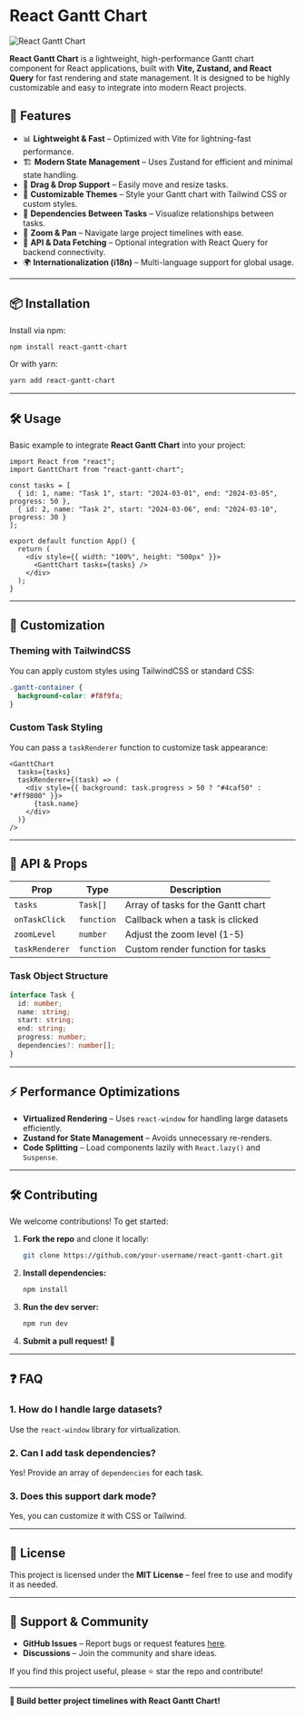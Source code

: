# React Gantt Chart

![React Gantt Chart](https://your-image-url.com)

**React Gantt Chart** is a lightweight, high-performance Gantt chart component for React applications, built with **Vite, Zustand, and React Query** for fast rendering and state management. It is designed to be highly customizable and easy to integrate into modern React projects.

## 🚀 Features
- 📊 **Lightweight & Fast** – Optimized with Vite for lightning-fast performance.
- 🏗 **Modern State Management** – Uses Zustand for efficient and minimal state handling.
- 🔄 **Drag & Drop Support** – Easily move and resize tasks.
- 🎨 **Customizable Themes** – Style your Gantt chart with Tailwind CSS or custom styles.
- 🔗 **Dependencies Between Tasks** – Visualize relationships between tasks.
- 📆 **Zoom & Pan** – Navigate large project timelines with ease.
- 🔧 **API & Data Fetching** – Optional integration with React Query for backend connectivity.
- 🌍 **Internationalization (i18n)** – Multi-language support for global usage.

---

## 📦 Installation

Install via npm:

```sh
npm install react-gantt-chart
```

Or with yarn:

```sh
yarn add react-gantt-chart
```

---

## 🛠 Usage

Basic example to integrate **React Gantt Chart** into your project:

```tsx
import React from "react";
import GanttChart from "react-gantt-chart";

const tasks = [
  { id: 1, name: "Task 1", start: "2024-03-01", end: "2024-03-05", progress: 50 },
  { id: 2, name: "Task 2", start: "2024-03-06", end: "2024-03-10", progress: 30 }
];

export default function App() {
  return (
    <div style={{ width: "100%", height: "500px" }}>
      <GanttChart tasks={tasks} />
    </div>
  );
}
```

---

## 🎨 Customization

### **Theming with TailwindCSS**

You can apply custom styles using TailwindCSS or standard CSS:

```css
.gantt-container {
  background-color: #f8f9fa;
}
```

### **Custom Task Styling**

You can pass a `taskRenderer` function to customize task appearance:

```tsx
<GanttChart
  tasks={tasks}
  taskRenderer={(task) => (
    <div style={{ background: task.progress > 50 ? "#4caf50" : "#ff9800" }}>
      {task.name}
    </div>
  )}
/>
```

---

## 📡 API & Props

| Prop         | Type       | Description                          |
|-------------|-----------|--------------------------------------|
| `tasks`     | `Task[]`   | Array of tasks for the Gantt chart  |
| `onTaskClick` | `function` | Callback when a task is clicked    |
| `zoomLevel` | `number`   | Adjust the zoom level (1-5)        |
| `taskRenderer` | `function` | Custom render function for tasks |

### **Task Object Structure**

```ts
interface Task {
  id: number;
  name: string;
  start: string;
  end: string;
  progress: number;
  dependencies?: number[];
}
```

---

## ⚡ Performance Optimizations
- **Virtualized Rendering** – Uses `react-window` for handling large datasets efficiently.
- **Zustand for State Management** – Avoids unnecessary re-renders.
- **Code Splitting** – Load components lazily with `React.lazy()` and `Suspense`.

---

## 🛠 Contributing
We welcome contributions! To get started:

1. **Fork the repo** and clone it locally:
   ```sh
   git clone https://github.com/your-username/react-gantt-chart.git
   ```
2. **Install dependencies:**
   ```sh
   npm install
   ```
3. **Run the dev server:**
   ```sh
   npm run dev
   ```
4. **Submit a pull request!** 🎉

---

## ❓ FAQ
### **1. How do I handle large datasets?**
Use the `react-window` library for virtualization.

### **2. Can I add task dependencies?**
Yes! Provide an array of `dependencies` for each task.

### **3. Does this support dark mode?**
Yes, you can customize it with CSS or Tailwind.

---

## 📜 License
This project is licensed under the **MIT License** – feel free to use and modify it as needed.

---

## 🌟 Support & Community
- **GitHub Issues** – Report bugs or request features [here](https://github.com/your-username/react-gantt-chart/issues).
- **Discussions** – Join the community and share ideas.

If you find this project useful, please ⭐ star the repo and contribute!

---

**🚀 Build better project timelines with React Gantt Chart!**

